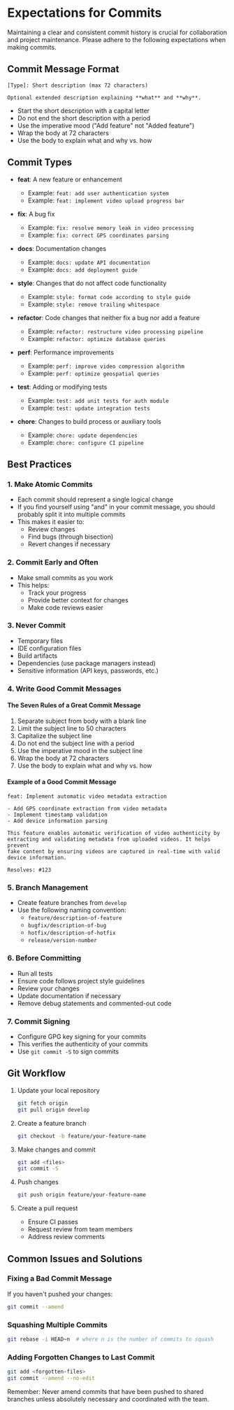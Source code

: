 # Expectations for Commits

Maintaining a clear and consistent commit history is crucial for collaboration and project maintenance. Please adhere to the following expectations when making commits.

## Commit Message Format

```
[Type]: Short description (max 72 characters)

Optional extended description explaining **what** and **why**.
```

- Start the short description with a capital letter
- Do not end the short description with a period
- Use the imperative mood ("Add feature" not "Added feature")
- Wrap the body at 72 characters
- Use the body to explain what and why vs. how

## Commit Types

- **feat**: A new feature or enhancement
  - Example: `feat: add user authentication system`
  - Example: `feat: implement video upload progress bar`

- **fix**: A bug fix
  - Example: `fix: resolve memory leak in video processing`
  - Example: `fix: correct GPS coordinates parsing`

- **docs**: Documentation changes
  - Example: `docs: update API documentation`
  - Example: `docs: add deployment guide`

- **style**: Changes that do not affect code functionality
  - Example: `style: format code according to style guide`
  - Example: `style: remove trailing whitespace`

- **refactor**: Code changes that neither fix a bug nor add a feature
  - Example: `refactor: restructure video processing pipeline`
  - Example: `refactor: optimize database queries`

- **perf**: Performance improvements
  - Example: `perf: improve video compression algorithm`
  - Example: `perf: optimize geospatial queries`

- **test**: Adding or modifying tests
  - Example: `test: add unit tests for auth module`
  - Example: `test: update integration tests`

- **chore**: Changes to build process or auxiliary tools
  - Example: `chore: update dependencies`
  - Example: `chore: configure CI pipeline`

## Best Practices

### 1. Make Atomic Commits

- Each commit should represent a single logical change
- If you find yourself using "and" in your commit message, you should probably split it into multiple commits
- This makes it easier to:
  - Review changes
  - Find bugs (through bisection)
  - Revert changes if necessary

### 2. Commit Early and Often

- Make small commits as you work
- This helps:
  - Track your progress
  - Provide better context for changes
  - Make code reviews easier

### 3. Never Commit

- Temporary files
- IDE configuration files
- Build artifacts
- Dependencies (use package managers instead)
- Sensitive information (API keys, passwords, etc.)

### 4. Write Good Commit Messages

#### The Seven Rules of a Great Commit Message

1. Separate subject from body with a blank line
2. Limit the subject line to 50 characters
3. Capitalize the subject line
4. Do not end the subject line with a period
5. Use the imperative mood in the subject line
6. Wrap the body at 72 characters
7. Use the body to explain what and why vs. how

#### Example of a Good Commit Message

```
feat: Implement automatic video metadata extraction

- Add GPS coordinate extraction from video metadata
- Implement timestamp validation
- Add device information parsing

This feature enables automatic verification of video authenticity by
extracting and validating metadata from uploaded videos. It helps prevent
fake content by ensuring videos are captured in real-time with valid
device information.

Resolves: #123
```

### 5. Branch Management

- Create feature branches from `develop`
- Use the following naming convention:
  - `feature/description-of-feature`
  - `bugfix/description-of-bug`
  - `hotfix/description-of-hotfix`
  - `release/version-number`

### 6. Before Committing

- Run all tests
- Ensure code follows project style guidelines
- Review your changes
- Update documentation if necessary
- Remove debug statements and commented-out code

### 7. Commit Signing

- Configure GPG key signing for your commits
- This verifies the authenticity of your commits
- Use `git commit -S` to sign commits

## Git Workflow

1. Update your local repository
   ```bash
   git fetch origin
   git pull origin develop
   ```

2. Create a feature branch
   ```bash
   git checkout -b feature/your-feature-name
   ```

3. Make changes and commit
   ```bash
   git add <files>
   git commit -S
   ```

4. Push changes
   ```bash
   git push origin feature/your-feature-name
   ```

5. Create a pull request
   - Ensure CI passes
   - Request review from team members
   - Address review comments

## Common Issues and Solutions

### Fixing a Bad Commit Message

If you haven't pushed your changes:
```bash
git commit --amend
```

### Squashing Multiple Commits

```bash
git rebase -i HEAD~n  # where n is the number of commits to squash
```

### Adding Forgotten Changes to Last Commit

```bash
git add <forgotten-files>
git commit --amend --no-edit
```

Remember: Never amend commits that have been pushed to shared branches unless absolutely necessary and coordinated with the team. 